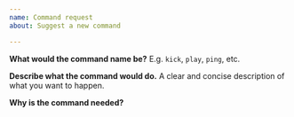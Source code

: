 ```yaml
---
name: Command request
about: Suggest a new command

---
```


**What would the command name be?**
E.g. `kick`, `play`, `ping`, etc.

**Describe what the command would do.**
A clear and concise description of what you want to happen.

**Why is the command needed?**
